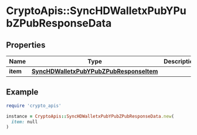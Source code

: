 # CryptoApis::SyncHDWalletxPubYPubZPubResponseData

## Properties

| Name | Type | Description | Notes |
| ---- | ---- | ----------- | ----- |
| **item** | [**SyncHDWalletxPubYPubZPubResponseItem**](SyncHDWalletxPubYPubZPubResponseItem.md) |  |  |

## Example

```ruby
require 'crypto_apis'

instance = CryptoApis::SyncHDWalletxPubYPubZPubResponseData.new(
  item: null
)
```

